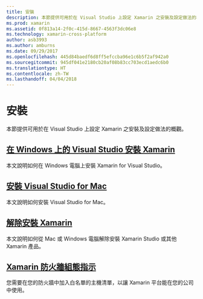 ```yaml
---
title: 安裝
description: 本節提供可用於在 Visual Studio 上設定 Xamarin 之安裝及設定做法的概觀。
ms.prod: xamarin
ms.assetid: 0f813a14-2f0c-415d-8667-4563f3dc06e8
ms.technology: xamarin-cross-platform
author: asb3993
ms.author: amburns
ms.date: 09/29/2017
ms.openlocfilehash: 445d84baedf6d8ff5efccba96e1c6b5f2af942a0
ms.sourcegitcommit: 945df041e2180cb20af08b83cc703ecd1aedc6b0
ms.translationtype: HT
ms.contentlocale: zh-TW
ms.lasthandoff: 04/04/2018
---
```

# <a name="installation"></a>安裝

本節提供可用於在 Visual Studio 上設定 Xamarin 之安裝及設定做法的概觀。

##  <a name="installing-xamarin-in-visual-studio-on-windowscross-platformget-startedinstallationwindowsmd"></a>[在 Windows 上的 Visual Studio 安裝 Xamarin](~/cross-platform/get-started/installation/windows.md)

本文說明如何在 Windows 電腦上安裝 Xamarin for Visual Studio。

##  <a name="installing-visual-studio-for-macvisualstudiomacinstallation"></a>[安裝 Visual Studio for Mac](/visualstudio/mac/installation/)

本文說明如何安裝 Visual Studio for Mac。

##  <a name="uninstalling-xamarincross-platformget-startedinstallationuninstalling-xamarinmd"></a>[解除安裝 Xamarin](~/cross-platform/get-started/installation/uninstalling-xamarin.md)

本文說明如何從 Mac 或 Windows 電腦解除安裝 Xamarin Studio 或其他 Xamarin 產品。

##  <a name="xamarin-firewall-configuration-instructionsfirewallmd"></a>[Xamarin 防火牆組態指示](firewall.md)

您需要在您的防火牆中加入白名單的主機清單，以讓 Xamarin 平台能在您的公司中使用。